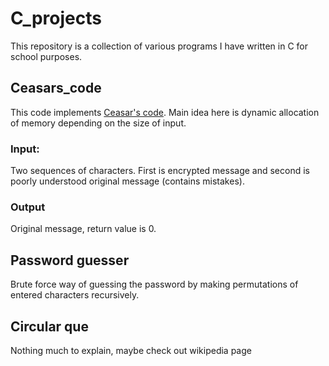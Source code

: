 # C_projects

This repository is a collection of various programs I have written in C for school purposes.

## Ceasars_code

This code implements [Ceasar's code](https://en.wikipedia.org/wiki/Caesar_cipher). Main idea here is dynamic allocation of memory depending on the size of input.
### Input:
Two sequences of characters. First is encrypted message and second is poorly understood original message (contains mistakes).
### Output
Original message, return value is 0.


## Password guesser

Brute force way of guessing the password by making permutations of entered characters recursively.


## Circular que

Nothing much to explain, maybe check out wikipedia page
